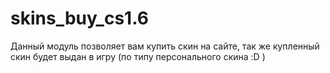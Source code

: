 # skins_buy_cs1.6
Данный модуль позволяет вам купить скин на сайте, так же купленный скин будет выдан в игру (по типу персонального скина :D )
